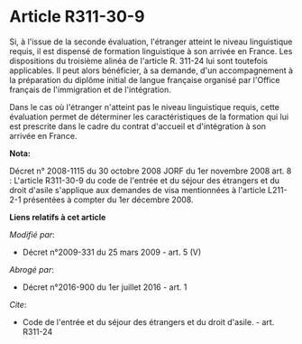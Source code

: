 # Article R311-30-9

Si, à l'issue de la seconde évaluation, l'étranger atteint le niveau linguistique requis, il est dispensé de formation
linguistique à son arrivée en France. Les dispositions du troisième alinéa de l'article R. 311-24 lui sont toutefois
applicables. Il peut alors bénéficier, à sa demande, d'un accompagnement à la préparation du diplôme initial de langue
française organisé par l'Office français de l'immigration et de l'intégration. 

Dans le cas où l'étranger n'atteint pas le niveau linguistique requis, cette évaluation permet de déterminer les
caractéristiques de la formation qui lui est prescrite dans le cadre du contrat d'accueil et d'intégration à son arrivée en
France.

**Nota:**

Décret n° 2008-1115 du 30 octobre 2008 JORF du 1er novembre 2008 art. 8 : L'article R311-30-9 du code de l'entrée et du
séjour des étrangers et du droit d'asile s'applique aux demandes de visa mentionnées à l'article L211-2-1 présentées à
compter du 1er décembre 2008.

**Liens relatifs à cet article**

_Modifié par_:

  - Décret n°2009-331 du 25 mars 2009 - art. 5 (V)

_Abrogé par_:

  - Décret n°2016-900 du 1er juillet 2016 - art. 1

_Cite_:

  - Code de l'entrée et du séjour des étrangers et du droit d'asile. - art. R311-24
